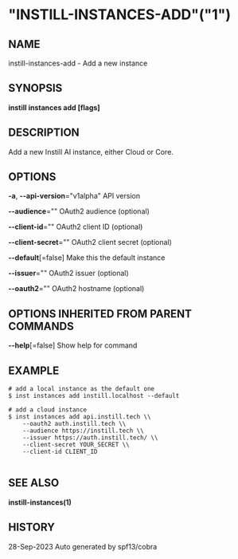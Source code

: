 # "INSTILL-INSTANCES-ADD"("1")


## NAME



instill-instances-add - Add a new instance 

## SYNOPSIS



**instill instances add [flags]** 

## DESCRIPTION



Add a new Instill AI instance, either Cloud or Core. 

## OPTIONS



**-a**, **--api-version**="v1alpha" 	API version 

**--audience**="" 	OAuth2 audience (optional) 

**--client-id**="" 	OAuth2 client ID (optional) 

**--client-secret**="" 	OAuth2 client secret (optional) 

**--default**[=false] 	Make this the default instance 

**--issuer**="" 	OAuth2 issuer (optional) 

**--oauth2**="" 	OAuth2 hostname (optional) 

## OPTIONS INHERITED FROM PARENT COMMANDS



**--help**[=false] 	Show help for command 

## EXAMPLE





    
```
# add a local instance as the default one
$ inst instances add instill.localhost --default

# add a cloud instance
$ inst instances add api.instill.tech \\
	--oauth2 auth.instill.tech \\
	--audience https://instill.tech \\
	--issuer https://auth.instill.tech/ \\
	--client-secret YOUR_SECRET \\
	--client-id CLIENT_ID


```


## SEE ALSO



**instill-instances(1)** 

## HISTORY



28-Sep-2023 Auto generated by spf13/cobra 